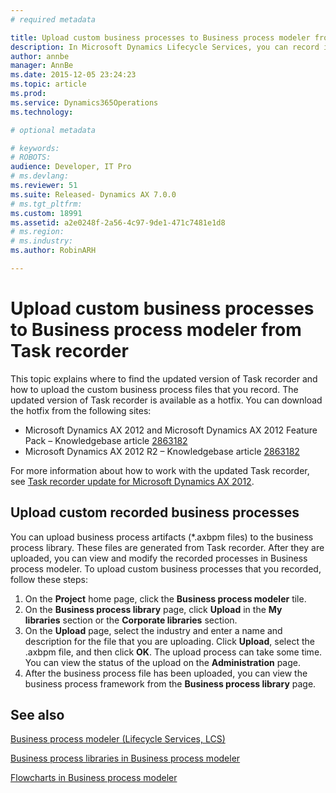 ```yaml
---
# required metadata

title: Upload custom business processes to Business process modeler from Task recorder | Microsoft Docs
description: In Microsoft Dynamics Lifecycle Services, you can record information about custom business processes by using an updated version of Task recorder. You can then upload the files that you record to Business process modeler.
author: annbe
manager: AnnBe
ms.date: 2015-12-05 23:24:23
ms.topic: article
ms.prod: 
ms.service: Dynamics365Operations
ms.technology: 

# optional metadata

# keywords: 
# ROBOTS: 
audience: Developer, IT Pro
# ms.devlang: 
ms.reviewer: 51
ms.suite: Released- Dynamics AX 7.0.0
# ms.tgt_pltfrm: 
ms.custom: 18991
ms.assetid: a2e0248f-2a56-4c97-9de1-471c7481e1d8
# ms.region: 
# ms.industry: 
ms.author: RobinARH

---
```


# Upload custom business processes to Business process modeler from Task recorder

This topic explains where to find the updated version of Task recorder and how to upload the custom business process files that you record. The updated version of Task recorder is available as a hotfix. You can download the hotfix from the following sites:

-   Microsoft Dynamics AX 2012 and Microsoft Dynamics AX 2012 Feature Pack – Knowledgebase article [2863182](http://go.microsoft.com/fwlink/?LinkId=309910)
-   Microsoft Dynamics AX 2012 R2 – Knowledgebase article [2863182](http://go.microsoft.com/fwlink/?LinkId=309911)

For more information about how to work with the updated Task recorder, see [Task recorder update for Microsoft Dynamics AX 2012](http://go.microsoft.com/fwlink/?LinkID=310185).

## Upload custom recorded business processes
You can upload business process artifacts (\*.axbpm files) to the business process library. These files are generated from Task recorder. After they are uploaded, you can view and modify the recorded processes in Business process modeler. To upload custom business processes that you recorded, follow these steps:

1.  On the **Project** home page, click the **Business process modeler** tile.
2.  On the **Business process library** page, click **Upload** in the **My libraries** section or the **Corporate libraries** section.
3.  On the **Upload** page, select the industry and enter a name and description for the file that you are uploading. Click **Upload**, select the .axbpm file, and then click **OK**. The upload process can take some time. You can view the status of the upload on the **Administration** page.
4.  After the business process file has been uploaded, you can view the business process framework from the **Business process library** page.


See also
--------

[Business process modeler (Lifecycle Services, LCS)](https://ax.help.dynamics.com/en/?post_type=incsub_wiki&p=491)

[Business process libraries in Business process modeler](https://ax.help.dynamics.com/en/?post_type=incsub_wiki&p=229411)

[Flowcharts in Business process modeler](https://ax.help.dynamics.com/en/?post_type=incsub_wiki&p=229441)

